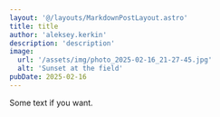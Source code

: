 ```yaml
---
layout: '@/layouts/MarkdownPostLayout.astro'
title: title
author: 'aleksey.kerkin'
description: 'description'
image:
  url: '/assets/img/photo_2025-02-16_21-27-45.jpg'
  alt: 'Sunset at the field'
pubDate: 2025-02-16
---
```


Some text if you want.
